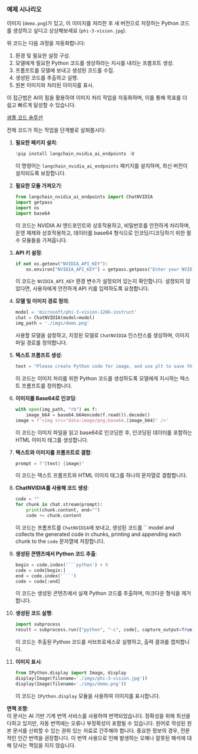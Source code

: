 ### 예제 시나리오

이미지 (`demo.png`)가 있고, 이 이미지를 처리한 후 새 버전으로 저장하는 Python 코드를 생성하고 싶다고 상상해보세요 (`phi-3-vision.jpg`).

위 코드는 다음 과정을 자동화합니다:

1. 환경 및 필요한 설정 구성.
2. 모델에게 필요한 Python 코드를 생성하라는 지시를 내리는 프롬프트 생성.
3. 프롬프트를 모델에 보내고 생성된 코드를 수집.
4. 생성된 코드를 추출하고 실행.
5. 원본 이미지와 처리된 이미지를 표시.

이 접근법은 AI의 힘을 활용하여 이미지 처리 작업을 자동화하며, 이를 통해 목표를 더 쉽고 빠르게 달성할 수 있습니다.

[샘플 코드 솔루션](../../../../../../code/06.E2E/E2E_Nvidia_NIM_Phi3_Vision.ipynb)

전체 코드가 하는 작업을 단계별로 살펴봅시다:

1. **필요한 패키지 설치**:
    ```python
    !pip install langchain_nvidia_ai_endpoints -U
    ```
    이 명령어는 `langchain_nvidia_ai_endpoints` 패키지를 설치하며, 최신 버전이 설치되도록 보장합니다.

2. **필요한 모듈 가져오기**:
    ```python
    from langchain_nvidia_ai_endpoints import ChatNVIDIA
    import getpass
    import os
    import base64
    ```
    이 코드는 NVIDIA AI 엔드포인트와 상호작용하고, 비밀번호를 안전하게 처리하며, 운영 체제와 상호작용하고, 데이터를 base64 형식으로 인코딩/디코딩하기 위한 필수 모듈들을 가져옵니다.

3. **API 키 설정**:
    ```python
    if not os.getenv("NVIDIA_API_KEY"):
        os.environ["NVIDIA_API_KEY"] = getpass.getpass("Enter your NVIDIA API key: ")
    ```
    이 코드는 `NVIDIA_API_KEY` 환경 변수가 설정되어 있는지 확인합니다. 설정되지 않았다면, 사용자에게 안전하게 API 키를 입력하도록 요청합니다.

4. **모델 및 이미지 경로 정의**:
    ```python
    model = 'microsoft/phi-3-vision-128k-instruct'
    chat = ChatNVIDIA(model=model)
    img_path = './imgs/demo.png'
    ```
    사용할 모델을 설정하고, 지정된 모델로 `ChatNVIDIA` 인스턴스를 생성하며, 이미지 파일 경로를 정의합니다.

5. **텍스트 프롬프트 생성**:
    ```python
    text = "Please create Python code for image, and use plt to save the new picture under imgs/ and name it phi-3-vision.jpg."
    ```
    이 코드는 이미지 처리를 위한 Python 코드를 생성하도록 모델에게 지시하는 텍스트 프롬프트를 정의합니다.

6. **이미지를 Base64로 인코딩**:
    ```python
    with open(img_path, "rb") as f:
        image_b64 = base64.b64encode(f.read()).decode()
    image = f'<img src="data:image/png;base64,{image_b64}" />'
    ```
    이 코드는 이미지 파일을 읽고 base64로 인코딩한 후, 인코딩된 데이터를 포함하는 HTML 이미지 태그를 생성합니다.

7. **텍스트와 이미지를 프롬프트로 결합**:
    ```python
    prompt = f"{text} {image}"
    ```
    이 코드는 텍스트 프롬프트와 HTML 이미지 태그를 하나의 문자열로 결합합니다.

8. **ChatNVIDIA를 사용해 코드 생성**:
    ```python
    code = ""
    for chunk in chat.stream(prompt):
        print(chunk.content, end="")
        code += chunk.content
    ```
    이 코드는 프롬프트를 `ChatNVIDIA`에 보내고, 생성된 코드를 `` model and collects the generated code in chunks, printing and appending each chunk to the `code` 문자열에 저장합니다.

9. **생성된 콘텐츠에서 Python 코드 추출**:
    ```python
    begin = code.index('```python') + 9
    code = code[begin:]
    end = code.index('```')
    code = code[:end]
    ```
    이 코드는 생성된 콘텐츠에서 실제 Python 코드를 추출하며, 마크다운 형식을 제거합니다.

10. **생성된 코드 실행**:
    ```python
    import subprocess
    result = subprocess.run(["python", "-c", code], capture_output=True)
    ```
    이 코드는 추출된 Python 코드를 서브프로세스로 실행하고, 출력 결과를 캡처합니다.

11. **이미지 표시**:
    ```python
    from IPython.display import Image, display
    display(Image(filename='./imgs/phi-3-vision.jpg'))
    display(Image(filename='./imgs/demo.png'))
    ```
    이 코드는 `IPython.display` 모듈을 사용하여 이미지를 표시합니다.

**면책 조항**:  
이 문서는 AI 기반 기계 번역 서비스를 사용하여 번역되었습니다. 정확성을 위해 최선을 다하고 있지만, 자동 번역에는 오류나 부정확성이 포함될 수 있습니다. 원어로 작성된 원본 문서를 신뢰할 수 있는 권위 있는 자료로 간주해야 합니다. 중요한 정보의 경우, 전문적인 인간 번역을 권장합니다. 이 번역 사용으로 인해 발생하는 오해나 잘못된 해석에 대해 당사는 책임을 지지 않습니다.